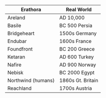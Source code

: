 Erathora | Real World 
---------|-----------
Areland | AD 10,000 
Basile | BC 500 Persia
Bridgeheart | 1500s Germany 
Endubar | 1600s France 
Foundfront | BC 200 Greece 
Ketaran | AD 600 Turkey  
Nafire | AD 900 Norway 
Nebisk | BC 2000 Egypt 
Northwind (humans) | 1860s Gt. Britain 
Reachland | 1700s Austria
